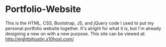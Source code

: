 # Portfolio-Website

This is the HTML, CSS, Bootstrap, JS, and jQuery code I used to put my personal portfolio website together. It's alright for what it is, but I'm already designing a new on with a new purpose. This site can be viewed at:  http://eightbitjustin.x10host.com/
